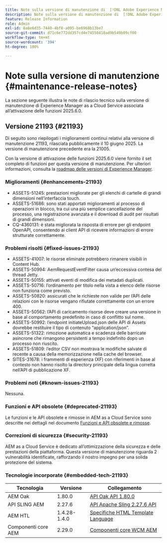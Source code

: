```yaml
---
title: Note sulla versione di manutenzione di  [!DNL Adobe Experience Manager] as a Cloud Service associato all’attivazione delle funzioni 2025.6.0.
description: Note sulla versione di manutenzione di  [!DNL Adobe Experience Manager] as a Cloud Service associato all’attivazione delle funzioni 2025.6.0.
feature: Release Information
role: Admin
exl-id: 8a8e6d35-7440-4bf8-a095-be6968b13be7
source-git-commit: d71c6e772dd357cd4e74558418ad9b549b09cf00
workflow-type: tm+mt
source-wordcount: '394'
ht-degree: 100%

---
```


# Note sulla versione di manutenzione {#maintenance-release-notes}

La sezione seguente illustra le note di rilascio tecnico sulla versione di manutenzione di Experience Manager as a Cloud Service associata all’attivazione delle funzioni 2025.6.0.

## Versione 21193 {#21193}

Di seguito sono riepilogati i miglioramenti continui relativi alla versione di manutenzione 21193, rilasciata pubblicamente il 10 giugno 2025. La versione di manutenzione precedente era la 21005.

Con la versione di attivazione delle funzioni 2025.6.0 viene fornito il set completo di funzioni per questa versione di manutenzione. Per ulteriori informazioni, consulta la [roadmap delle versioni di Experience Manager](https://experienceleague.adobe.com/it/docs/experience-manager-release-information/aem-release-updates/update-releases-roadmap).

### Miglioramenti {#enhancements-21193}

* ASSETS-51245: prestazioni migliorate per gli elenchi di cartelle di grandi dimensioni nell’interfaccia touch.
* ASSETS-51686: sono stati apportati miglioramenti al processo di operazioni in blocco, tra cui una più semplice cancellazione del processo, una registrazione avanzata e il download di audit per risultati di grandi dimensioni.
* CQ-4360131: è stata migliorata la risposta di errore per gli endpoint OpenAPI, consentendo ai client API di ricevere informazioni di errore strutturate correttamente.

### Problemi risolti {#fixed-issues-21193}

* ASSETS-41007: le risorse eliminate potrebbero rimanere visibili in Content Hub.
* ASSETS-50994: AemRequestEventFilter causa un’eccessiva contesa del thread Jetty.
* ASSETS-50155: attivati eventi di modifica dei metadati duplicati.
* ASSETS-50716: l’ordinamento per titolo nella vista a elenco delle risorse non funziona come previsto.
* ASSETS-50820: assicurati che le richieste non valide per l’API delle relazioni con le risorse vengano rifiutate correttamente con un errore 400.
* ASSETS-50562: l’API di caricamento risorse deve creare una versione in base al comportamento predefinito in caso di conflitto sul nome.
* ASSETS-50992: l’endpoint initiateUpload.json delle API di Assets dovrebbe restituire il tipo di contenuto “application/json”.
* ASSETS-51322: rimozione automatica e scadenza delle barricate asincrone che rimangono persistenti a tempo indefinito dopo un processo non riuscito.
* ASSETS-51809: l’editor CSV non mostrava le modifiche salvate di recente a causa della memorizzazione nella cache del browser.
* SITES-31678: i frammenti di esperienza (XF) con riferimenti in base al contesto non hanno risolto la directory principale della lingua corretta nell’API di pubblicazione XF.

### Problemi noti {#known-issues-21193}

Nessuna.

### Funzioni e API obsolete {#deprecated-21193}

Le funzioni e le API obsolete e rimosse in AEM as a Cloud Service sono descritte nei dettagli nel documento [Funzioni e API obsolete e rimosse](/help/release-notes/deprecated-removed-features.md).

### Correzioni di sicurezza {#security-21193}

AEM as a Cloud Service è dedicato all’ottimizzazione della sicurezza e delle prestazioni della piattaforma. Questa versione di manutenzione riguarda 2 vulnerabilità identificate, rafforzando il nostro impegno per una solida protezione del sistema.

### Tecnologie incorporate {#embedded-tech-21193}

| Tecnologia | Versione | Collegamento |
|---|---|---|
| AEM Oak | 1.80.0 | [API Oak API 1.80.0](https://www.javadoc.io/doc/org.apache.jackrabbit/oak-api/1.80.0/index.html) |
| API SLING AEM | 2.27.6 | [API Apache Sling 2.27.6 API](https://www.javadoc.io/doc/org.apache.sling/org.apache.sling.api/latest/index.html) |
| AEM HTL | 1.4.28-1.4.0 | [Specifiche HTML Template Language](https://github.com/adobe/htl-spec) |
| Componenti core AEM | 2.29.0 | [Componenti core WCM AEM](https://github.com/adobe/aem-core-wcm-components) |

